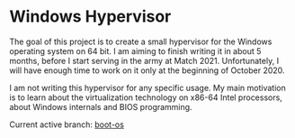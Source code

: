 # Windows Hypervisor

The goal of this project is to create a small hypervisor for the Windows operating system on 64 bit. I am aiming to finish writing it in about 5 months, before I start serving in the army at Match 2021. Unfortunately, I will have enough time to work on it only at the beginning of October 2020.

I am not writing this hypervisor for any specific usage. My main motivation is to learn about the virtualization technology on x86-64 Intel processors, about Windows internals and BIOS programming.

Current active branch: [boot-os](https://github.com/amiryeshurun/windows-hypervisor/tree/boot-os)

